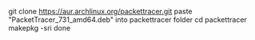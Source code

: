 git clone https://aur.archlinux.org/packettracer.git
paste "PacketTracer_731_amd64.deb" into packettracer folder
cd packettracer
makepkg -sri
done
